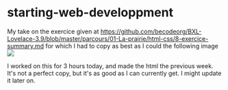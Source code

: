 # starting-web-developpment

My take on the exercice given at 
https://github.com/becodeorg/BXL-Lovelace-3.9/blob/master/parcours/01-La-prairie/html-css/8-exercice-summary.md
for which I had to copy as best as I could the following image 
![](https://github.com/becodeorg/BXL-Lovelace-3.9/blob/master/parcours/01-La-prairie/html-css/images/goal-css.png)

I worked on this for 3 hours today, and made the html the previous week.
It's not a perfect copy, but it's as good as I can currently get. I might update it later on.
